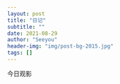 ```yaml
---
layout: post
title: "日记"
subtitle: ""
date: 2021-08-29
author: "Seeyou"
header-img: "img/post-bg-2015.jpg"
tags: []
---
```


今日观影
